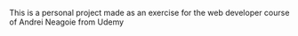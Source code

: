 This is a personal project made as an exercise for the web developer course of Andrei Neagoie from Udemy
